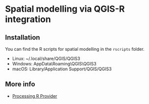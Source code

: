 # Spatial modelling via QGIS-R integration 

## Installation

You can find the R scripts for spatial modelling in the `rscripts` folder.

- Linux: ~/.local/share/QGIS/QGIS3
- Windows: AppData\Roaming\QGIS\QGIS3
- macOS: Library/Application Support/QGIS/QGIS3

## More info


* [Processing R Provider](https://north-road.github.io/qgis-processing-r/)

